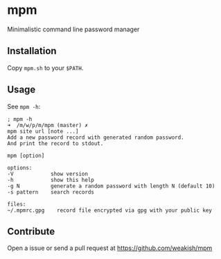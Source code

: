 # mpm

Minimalistic command line password manager

## Installation

Copy `mpm.sh` to your `$PATH`.

## Usage

See `mpm -h`:

```
; mpm -h                                                                                                                   ➜  /m/w/p/m/mpm (master) ✗ 
mpm site url [note ...]
Add a new password record with generated random password.
And print the record to stdout.

mpm [option]

options:
-V            show version
-h            show this help
-g N          generate a random password with length N (default 10)
-s pattern    search records

files: 
~/.mpmrc.gpg    record file encrypted via gpg with your public key
```

## Contribute

Open a issue or send a pull request at https://github.com/weakish/mpm

